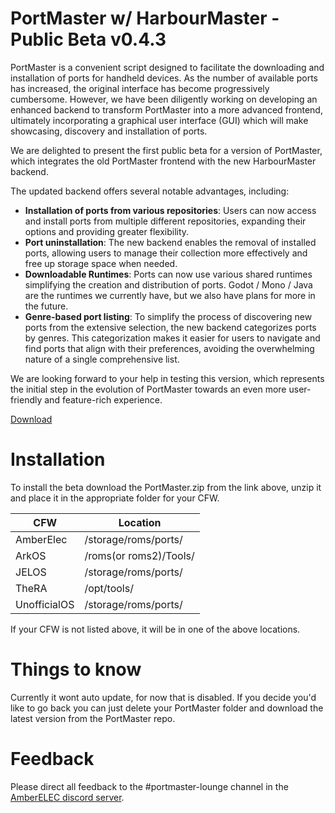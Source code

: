 # PortMaster w/ HarbourMaster - Public Beta v0.4.3

PortMaster is a convenient script designed to facilitate the downloading and installation of ports for handheld devices. As the number of available ports has increased, the original interface has become progressively cumbersome. However, we have been diligently working on developing an enhanced backend to transform PortMaster into a more advanced frontend, ultimately incorporating a graphical user interface (GUI) which will make showcasing, discovery and installation of ports.

We are delighted to present the first public beta for a version of PortMaster, which integrates the old PortMaster frontend with the new HarbourMaster backend.

The updated backend offers several notable advantages, including:

- **Installation of ports from various repositories**: Users can now access and install ports from multiple different repositories, expanding their options and providing greater flexibility.
- **Port uninstallation**: The new backend enables the removal of installed ports, allowing users to manage their collection more effectively and free up storage space when needed.
- **Downloadable Runtimes**: Ports can now use various shared runtimes simplifying the creation and distribution of ports. Godot / Mono / Java are the runtimes we currently have, but we also have plans for more in the future.
- **Genre-based port listing**: To simplify the process of discovering new ports from the extensive selection, the new backend categorizes ports by genres. This categorization makes it easier for users to navigate and find ports that align with their preferences, avoiding the overwhelming nature of a single comprehensive list.

We are looking forward to your help in testing this version, which represents the initial step in the evolution of PortMaster towards an even more user-friendly and feature-rich experience.


[Download](https://github.com/kloptops/harbourmaster/releases/latest)

# Installation

To install the beta download the PortMaster.zip from the link above, unzip it and place it in the appropriate folder for your CFW.

| CFW          | Location               |
|--------------|------------------------|
| AmberElec    | /storage/roms/ports/   |
| ArkOS        | /roms(or roms2)/Tools/ |
| JELOS        | /storage/roms/ports/   |
| TheRA        | /opt/tools/            |
| UnofficialOS | /storage/roms/ports/   |

If your CFW is not listed above, it will be in one of the above locations.

# Things to know

Currently it wont auto update, for now that is disabled. If you decide you'd like to go back you can just delete your PortMaster folder and download the latest version from the PortMaster repo.

# Feedback

Please direct all feedback to the #portmaster-lounge channel in the [AmberELEC discord server](https://discord.com/invite/R9Er7hkRMe).
